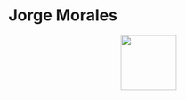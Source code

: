 # Jorge Morales

<div id="header" align="center">
  <img src="https://media.giphy.com/media/v1.Y2lkPTc5MGI3NjExZXI4aDMxeGVzeGRxOGo4dGZjcGQzZm12d3g3eDNqYTh1d3Jld3IzNyZlcD12MV9pbnRlcm5hbF9naWZfYnlfaWQmY3Q9Zw/rn79UlSTDfDlS/giphy.gif" width="100"/>
</div>
